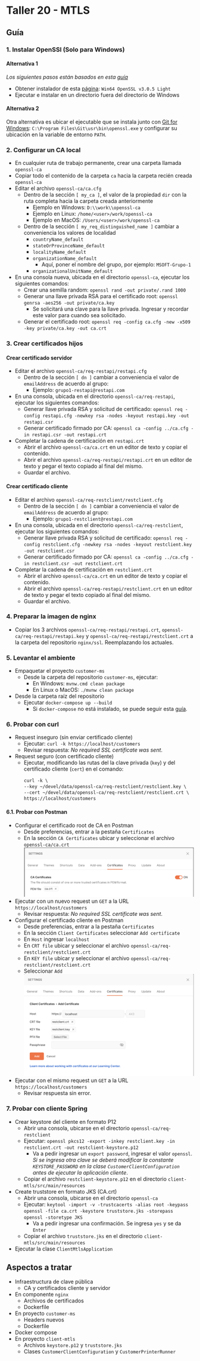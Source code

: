# Taller 20 - MTLS

## Guía

### 1. Instalar OpenSSl (Solo para Windows)

#### Alternativa 1

*Los siguientes pasos están basados en esta [guía](https://www.cloudinsidr.com/content/how-to-install-the-most-recent-version-of-openssl-on-windows-10-in-64-bit/)*

- Obtener instalador de esta [página](https://slproweb.com/products/Win32OpenSSL.html): `Win64 OpenSSL v3.0.5 Light`
- Ejecutar e instalar en un directorio fuera del directorio de Windows

#### Alternativa 2

Otra alternativa es ubicar el ejecutable que se instala junto con [Git for Windows](https://gitforwindows.org/): `C:\Program Files\Git\usr\bin\openssl.exe` y configurar su ubicación en la variable de entorno `PATH`.


### 2. Configurar un CA local

- En cualquier ruta de trabajo permanente, crear una carpeta llamada `openssl-ca`
- Copiar todo el contenido de la carpeta `ca` hacia la carpeta recién creada `openssl-ca`
- Editar el archivo `openssl-ca/ca.cfg`
  - Dentro de la sección `[ my_ca ]`, el valor de la propiedad `dir` con la ruta completa hacia la carpeta creada anteriormente
    - Ejemplo en Windows: `D:\\work\\openssl-ca`
    - Ejemplo en Linux: `/home/<user>/work/openssl-ca`
    - Ejemplo en MacOS: `/Users/<user>/work/openssl-ca`
  - Dentro de la sección `[ my_req_distinguished_name ]` cambiar a conveniencia los valores de localidad
    - `countryName_default`
    - `stateOrProvinceName_default`
    - `localityName_default`
    - `organizationName_default`
      - Aquí, poner el nombre del grupo, por ejemplo: `MSOFT-Grupo-1`
    - `organizationalUnitName_default`
- En una consola nueva, ubicada en el directorio `openssl-ca`, ejecutar los siguientes comandos:
  - Crear una semilla random: `openssl rand -out private/.rand 1000`
  - Generar una llave privada RSA para el certificado root: `openssl genrsa -aes256 -out private/ca.key`
    - Se solicitará una clave para la llave privada. Ingresar y recordar este valor para cuando sea solicitado. 
  - Generar el certificado root: `openssl req -config ca.cfg -new -x509 -key private/ca.key -out ca.crt`

### 3. Crear certificados hijos

#### Crear certificado servidor
- Editar el archivo `openssl-ca/req-restapi/restapi.cfg`
  - Dentro de la sección `[ dn ]` cambiar a conveniencia el valor de `emailAddress` de acuerdo al grupo:
    - Ejemplo: `grupo1-restapi@restapi.com`
- En una consola, ubicada en el directorio `openssl-ca/req-restapi`, ejecutar los siguientes comandos:
  - Generar llave privada RSA y solicitud de certificado: `openssl req -config restapi.cfg -newkey rsa -nodes -keyout restapi.key -out restapi.csr`
  - Generar certificado firmado por CA: `openssl ca -config ../ca.cfg -in restapi.csr -out restapi.crt`
- Completar la cadena de certificación en `restapi.crt`
  - Abrir el archivo `openssl-ca/ca.crt` en un editor de texto y copiar el contenido.
  - Abrir el archivo `openssl-ca/req-restapi/restapi.crt` en un editor de texto y pegar el texto copiado al final del mismo.
  - Guardar el archivo.

#### Crear certificado cliente
- Editar el archivo `openssl-ca/req-restclient/restclient.cfg`
    - Dentro de la sección `[ dn ]` cambiar a conveniencia el valor de `emailAddress` de acuerdo al grupo:
        - Ejemplo: `grupo1-restclient@restapi.com`
- En una consola, ubicada en el directorio `openssl-ca/req-restclient`, ejecutar los siguientes comandos:
    - Generar llave privada RSA y solicitud de certificado: `openssl req -config restclient.cfg -newkey rsa -nodes -keyout restclient.key -out restclient.csr`
    - Generar certificado firmado por CA: `openssl ca -config ../ca.cfg -in restclient.csr -out restclient.crt`
- Completar la cadena de certificación en `restclient.crt`
    - Abrir el archivo `openssl-ca/ca.crt` en un editor de texto y copiar el contenido.
    - Abrir el archivo `openssl-ca/req-restapi/restclient.crt` en un editor de texto y pegar el texto copiado al final del mismo.
    - Guardar el archivo.

### 4. Preparar la imagen de nginx
- Copiar los 3 archivos `openssl-ca/req-restapi/restapi.crt`, `openssl-ca/req-restapi/restapi.key` y `openssl-ca/req-restapi/restclient.crt` a la carpeta del repositorio `nginx/ssl`. Reemplazando los actuales.

### 5. Levantar el ambiente
- Empaquetar el proyecto `customer-ms`
  - Desde la carpeta del repositorio `customer-ms`, ejecutar:
    - En Windows: `mvnw.cmd clean package` 
    - En Linux o MacOS: `./mvnw clean package`
- Desde la carpeta raíz del repositorio
  - Ejecutar `docker-compose up --build`
    - Si `docker-compose` no está instalado, se puede seguir esta [guía](https://docs.docker.com/compose/install/).

### 6. Probar con curl

- Request inseguro (sin enviar certificado cliente)
  - Ejecutar: `curl -k https://localhost/customers`
  - Revisar respuesta: *No required SSL certificate was sent*.
- Request seguro (con certificado cliente)
  - Ejecutar, modificando las rutas del la clave privada (`key`) y del certificado cliente (`cert`) en el comando:
    ```
    curl -k \
    --key ~/devel/data/openssl-ca/req-restclient/restclient.key \
    --cert ~/devel/data/openssl-ca/req-restclient/restclient.crt \
    https://localhost/customers
    ```

#### 6.1. Probar con Postman

- Configurar el certificado root de CA en Postman
  - Desde preferencias, entrar a la pestaña `Certificates`
  - En la sección `CA Certificates` ubicar y seleccionar el archivo `openssl-ca/ca.crt`
  ![](docs/postman-ca-cert-settings.png)
- Ejecutar con un nuevo request un `GET` a la URL `https://localhost/customers`
  - Revisar respuesta: *No required SSL certificate was sent*.
- Configurar el certificado cliente en Postman
  - Desde preferencias, entrar a la pestaña `Certificates`
  - En la sección `Client Certificates` seleccionar `Add certificate`
  - En `Host` ingresar `localhost`
  - En `CRT file` ubicar y seleccionar el archivo `openssl-ca/req-restclient/restclient.crt`
  - En `KEY file` ubicar y seleccionar el archivo `openssl-ca/req-restclient/restclient.crt`
  - Seleccionar `Add`
  ![](docs/postman-client-cert-settings.png)
- Ejecutar con el mismo request un `GET` a la URL `https://localhost/customers`
  - Revisar respuesta sin error.

### 7. Probar con cliente Spring

- Crear keystore del cliente en formato P12
  - Abrir una consola, ubicarse en el directorio `openssl-ca/req-restclient` 
  - Ejecutar: `openssl pkcs12 -export -inkey restclient.key -in restclient.crt -out restclient-keystore.p12`
    - Va a pedir ingresar un `export password`, ingresar el valor `openssl`. *Si se ingresa otra clave se deberá modificar la constante `KEYSTORE_PASSWORD` en la clase `CustomerClientConfiguration` antes de ejecutar la aplicación cliente*.
  - Copiar el archivo `restclient-keystore.p12` en el directorio `client-mtls/src/main/resources`
- Create truststore en formato JKS (CA.crt)
  - Abrir una consola, ubicarse en el directorio `openssl-ca` 
  - Ejecutar: `keytool -import -v -trustcacerts -alias root -keypass openssl -file ca.crt -keystore truststore.jks -storepass openssl -storetype JKS`
    - Va a pedir ingresar una confirmación. Se ingresa `yes` y se da `Enter`
  - Copiar el archivo `truststore.jks` en el directorio `client-mtls/src/main/resources`
- Ejecutar la clase `ClientMtlsApplication`


## Aspectos a tratar
- Infraestructura de clave pública
  - CA y certificados cliente y servidor
- En componente `nginx`
  - Archivos de certificados
  - Dockerfile
- En proyecto `customer-ms`
  - Headers nuevos
  - Dockerfile
- Docker compose
- En proyecto `client-mtls`
  - Archivos `keystore.p12` y `truststore.jks`
  - Clases `CustomerClientConfiguration` y `CustomerPrinterRunner`
